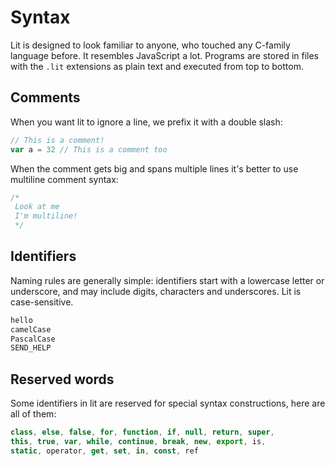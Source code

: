 # Syntax

Lit is designed to look familiar to anyone, who touched any C-family language before. It resembles JavaScript a lot.
Programs are stored in files with the `.lit` extensions as plain text and executed from top to bottom.

## Comments

When you want lit to ignore a line, we prefix it with a double slash:

```js
// This is a comment!
var a = 32 // This is a comment too
```

When the comment gets big and spans multiple lines it's better to use multiline comment syntax:

```js
/*
 Look at me
 I'm multiline!
 */
```

## Identifiers

Naming rules are generally simple: identifiers start with a lowercase letter or underscore, and may include digits, characters and underscores.
Lit is case-sensitive.

```js
hello
camelCase
PascalCase
SEND_HELP
```

## Reserved words

Some identifiers in lit are reserved for special syntax constructions, here are all of them:

```js
class, else, false, for, function, if, null, return, super,
this, true, var, while, continue, break, new, export, is,
static, operator, get, set, in, const, ref
```